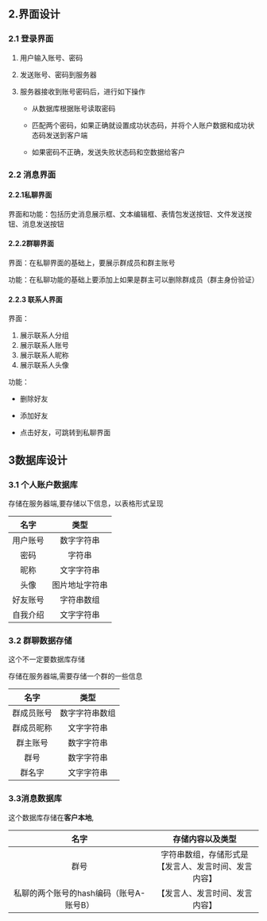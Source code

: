 ## 2.界面设计

### 2.1 登录界面

1. 用户输入账号、密码

2. 发送账号、密码到服务器

3. 服务器接收到账号密码后，进行如下操作

   + 从数据库根据账号读取密码

   + 匹配两个密码，如果正确就设置成功状态码，并将个人账户数据和成功状态码发送到客户端

   + 如果密码不正确，发送失败状态码和空数据给客户

     

### 2.2 消息界面

#### **2.2.1私聊界面**

界面和功能：包括历史消息展示框、文本编辑框、表情包发送按钮、文件发送按钮、消息发送按钮



#### **2.2.2群聊界面**

界面：在私聊界面的基础上，要展示群成员和群主账号

功能：在私聊功能的基础上要添加上如果是群主可以删除群成员（群主身份验证）



#### **2.2.3 联系人界面**

界面：

1. 展示联系人分组
2. 展示联系人账号
3. 展示联系人昵称
4. 展示联系人头像

功能：

+ 删除好友

+ 添加好友

+ 点击好友，可跳转到私聊界面

  

## 3数据库设计

### 3.1 个人账户数据库

存储在服务器端,要存储以下信息，以表格形式呈现

|   名字   |      类型      |
| :------: | :------------: |
| 用户账号 |   数字字符串   |
|   密码   |     字符串     |
|   昵称   |   文字字符串   |
|   头像   | 图片地址字符串 |
| 好友账号 |   字符串数组   |
| 自我介绍 |   文字字符串   |

### 3.2 群聊数据存储

这个不一定要数据库存储

存储在服务器端,需要存储一个群的一些信息

|    名字    |      类型      |
| :--------: | :------------: |
| 群成员账号 | 数字字符串数组 |
| 群成员昵称 |   文字字符串   |
|  群主账号  |   数字字符串   |
|    群号    |   数字字符串   |
|   群名字   |   文字字符串   |

### 3.3消息数据库

这个数据库存储在**客户本地**,

|                  名字                   |                      存储内容以及类型                      |
| :-------------------------------------: | :--------------------------------------------------------: |
|                  群号                   | 字符串数组，存储形式是<br />【发言人、发言时间、发言内容】 |
| 私聊的两个账号的hash编码（账号A-账号B） |               【发言人、发言时间、发言内容】               |

